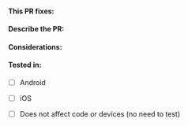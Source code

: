 <!-- Remember to name the PR correctly, with a name that explains what it contains -->

<!-- 
Steps before requesting review:
 * Test your changes, in a real device
 * Check the issue and task and design, make sure you haven't left anything out
 * You must add unit/widget tests before PR will be accepted (in case current test don't cover the new changes)
 * Must not have lint errors
-->


#### This PR fixes:
<!-- Link issue or tasks if realted to any -->

#### Describe the PR:
<!-- 
* Describe in detail, what this PR fixes/adds/removes/etc
* Explain unclear changes (if needed)
-->

#### Considerations:
<!-- Leave empty if no considerations needed -->

#### Tested in:
- [ ] Android
- [ ] iOS
- [ ] Does not affect code or devices (no need to test)


